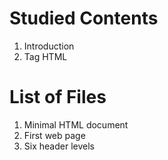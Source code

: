 # Studied Contents

1. Introduction
2. Tag HTML

# List of Files

1. Minimal HTML document
2. First web page
3. Six header levels
